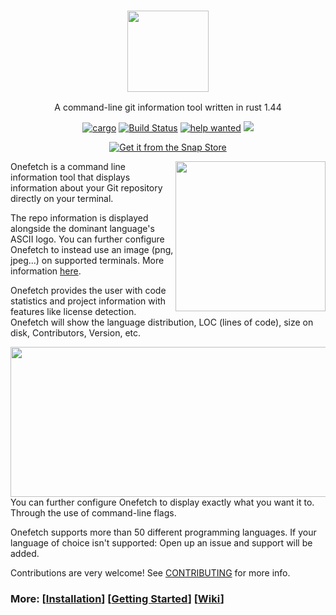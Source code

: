 
<h3 align="center"><img src="https://raw.githubusercontent.com/o2sh/onefetch/master/assets/onefetch.png" height="130px"></h3> 
<p align="center">A command-line git information tool written in rust 1.44</p>

<p align="center">
<a href="https://crates.io/crates/onefetch"><img src="https://img.shields.io/badge/crates.io-2.4.0-dea584" alt="cargo"></a>
<a href="https://github.com/o2sh/onefetch/actions?workflow=build"><img src="https://github.com/o2sh/onefetch/workflows/build/badge.svg" alt="Build Status"></a>
<a href="https://github.com/o2sh/onefetch/issues?q=is%3Aissue+is%3Aopen+label%3A%22help+wanted%22"><img src="https://img.shields.io/github/issues/o2sh/onefetch/help%20wanted?color=green" alt="help wanted"></a>
<a href="./LICENSE.md"><img src="https://img.shields.io/badge/license-MIT-blue.svg"></a>
</p>

<p align="center">
  <a href="https://snapcraft.io/onefetch"><img src="https://snapcraft.io/static/images/badges/en/snap-store-black.svg" alt="Get it from the Snap Store"></a>
</p>

<img src="https://raw.githubusercontent.com/o2sh/onefetch/master/assets/aesthetic.png" align="right" height="240px">

Onefetch is a command line information tool that displays information about your Git repository directly on your terminal.

The repo information is displayed alongside the dominant language's ASCII logo. You can further configure Onefetch to instead use an image (png, jpeg...) on supported terminals. More information [here](https://github.com/o2sh/onefetch/wiki/image-Backends).

Onefetch provides the user with code statistics and project information with features like license detection. Onefetch will show the language distribution, LOC (lines of code), size on disk, Contributors, Version, etc.

<img src="https://raw.githubusercontent.com/o2sh/onefetch/master/assets/r.png" align="right" height="240px" width="527px">

You can further configure Onefetch to display exactly what you want it to. Through the use of command-line flags.

Onefetch supports more than 50 different programming languages. If your language of choice isn't supported: Open up an issue and support will be added. 

Contributions are very welcome! See [CONTRIBUTING](https://github.com/o2sh/onefetch/blob/master/CONTRIBUTING.md) for more info.

### More: \[[Installation](https://github.com/o2sh/onefetch/wiki/Installation)\] \[[Getting Started](https://github.com/o2sh/onefetch/wiki/getting-started)\] \[[Wiki](https://github.com/o2sh/onefetch/wiki)\]
